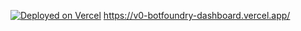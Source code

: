 [![Deployed on Vercel](https://img.shields.io/badge/Deployed%20on-Vercel-black?style=for-the-badge&logo=vercel)](https://vercel.com/shreevats14119011622-ipuacins-projects/v0-botfoundry-dashboard)
https://v0-botfoundry-dashboard.vercel.app/

